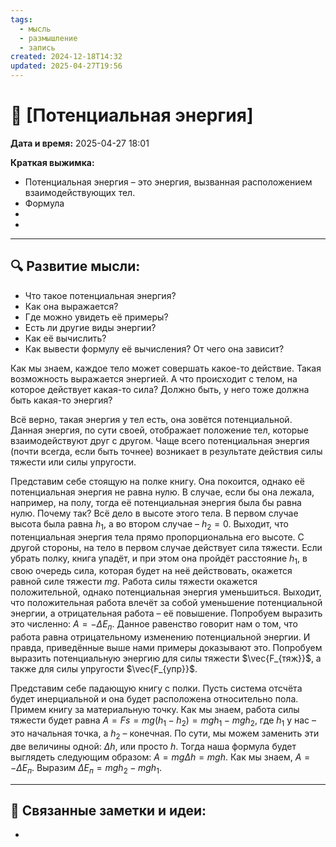 ```yaml
---
tags:
  - мысль
  - размышление
  - запись
created: 2024-12-18T14:32
updated: 2025-04-27T19:56
---
```


# 💭  [Потенциальная энергия]

**Дата и время:** 2025-04-27 18:01

**Краткая выжимка:**
 - Потенциальная энергия – это энергия, вызванная расположением взаимодействующих тел.
 - Формула
 - 
 - 

---

## 🔍 Развитие мысли:

- Что такое потенциальная энергия?
- Как она выражается?
- Где можно увидеть её примеры?
- Есть ли другие виды энергии?
- Как её вычислить?
- Как вывести формулу её вычисления? От чего она зависит?


Как мы знаем, каждое тело может совершать какое-то действие. Такая возможность выражается энергией. А что происходит с телом, на которое действует какая-то сила? Должно быть, у него тоже должна быть какая-то энергия?

Всё верно, такая энергия у тел есть, она зовётся потенциальной. Данная энергия, по сути своей, отображает положение тел, которые взаимодействуют друг с другом. Чаще всего потенциальная энергия (почти всегда, если быть точнее) возникает в результате действия силы тяжести или силы упругости.

Представим себе стоящую на полке книгу. Она покоится, однако её потенциальная энергия не равна нулю. В случае, если бы она лежала, например, на полу, тогда её потенциальная энергия была бы равна нулю. Почему так? Всё дело в высоте этого тела. В первом случае высота была равна $h_{1}$, а во втором случае – $h_{2}=0$. Выходит, что потенциальная энергия тела прямо пропорциональна его высоте.
С другой стороны, на тело в первом случае действует сила тяжести. Если убрать полку, книга упадёт, и при этом она пройдёт расстояние $h_{1}$, в свою очередь сила, которая будет на неё действовать, окажется равной силе тяжести $mg$. Работа силы тяжести окажется положительной, однако потенциальная энергия уменьшиться. Выходит, что положительная работа влечёт за собой уменьшение потенциальной энергии, а отрицательная работа – её повышение. Попробуем выразить это численно: $A= - \Delta E_{п}$. Данное равенство говорит нам о том, что работа равна отрицательному изменению потенциальной энергии. И правда, приведённые выше нами примеры доказывают это. Попробуем выразить потенциальную энергию для силы тяжести $\vec{F_{тяж}}$, а также для силы упругости $\vec{F_{упр}}$.

Представим себе падающую книгу с полки. Пусть система отсчёта будет инерциальной и она будет расположена относительно пола. Примем книгу за материальную точку. Как мы знаем, работа силы тяжести будет равна $A=Fs=mg(h_{1}-h_{2})=mgh_{1}-mgh_{2}$, где $h_{1}$ у нас – это начальная точка, а $h_{2}$ – конечная. По сути, мы можем заменить эти две величины одной: $\Delta h$, или просто $h$. Тогда наша формула будет выглядеть следующим образом: $A=mg\Delta h=mgh$. Как мы знаем, $A=-\Delta E_{п}$. Выразим $\Delta E_{п}=mgh_{2}-mgh_{1}$. 

---

## 🔄 Связанные заметки и идеи:

- 



